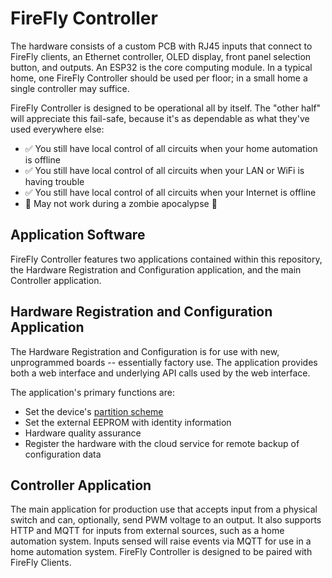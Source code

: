 # FireFly Controller

The hardware consists of a custom PCB with RJ45 inputs that connect to FireFly clients, an Ethernet controller, OLED display, front panel selection button, and outputs.  An ESP32 is the core computing module.  In a typical home, one FireFly Controller should be used per floor; in a small home a single controller may suffice.

FireFly Controller is designed to be operational all by itself.  The "other half" will appreciate this fail-safe, because it's as dependable as what they've used everywhere else:
- ✅ You still have local control of all circuits when your home automation is offline
- ✅ You still have local control of all circuits when your LAN or WiFi is having trouble
- ✅ You still have local control of all circuits when your Internet is offline
- 🚫 May not work during a zombie apocalypse 🧟

## Application Software
FireFly Controller features two applications contained within this repository, the Hardware Registration and Configuration application, and the main Controller application.

## Hardware Registration and Configuration Application
The Hardware Registration and Configuration is for use with new, unprogrammed boards -- essentially factory use.  The application provides both a web interface and underlying API calls used by the web interface.

The application's primary functions are:
- Set the device's [partition scheme](/controller/development_environment#partitions)
- Set the external EEPROM with identity information
- Hardware quality assurance
- Register the hardware with the cloud service for remote backup of configuration data <Badge type="warning" text="TODO" />

## Controller Application
The main application for production use that accepts input from a physical switch and can, optionally, send PWM voltage to an output.  It also supports HTTP <Badge type="warning" text="TODO" /> and MQTT <Badge type="warning" text="TODO" /> for inputs from external sources, such as a home automation system.  Inputs sensed will raise events via MQTT for use in a home automation system.  FireFly Controller is designed to be paired with FireFly Clients.